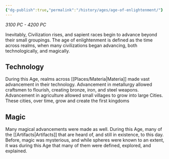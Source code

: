 ```yaml
---
{"dg-publish":true,"permalink":"/history/ages/age-of-enlightenment/"}
---
```


*3100 PC - 4200 PC*

Inevitably, Civilization rises, and sapient races begin to advance beyond their small groupings. The age of enlightenment is defined as the time across realms, when many civilizations began advancing, both technologically, and magically. 

## Technology

During this Age, realms across [[Places/Materia\|Materia]] made vast advancement in their technology. Advancement in metallurgy allowed craftsmen to flourish, creating bronze, iron, and steel weapons. Advancement in agriculture allowed small villages to grow into large Cities. These cities, over time, grow and create the first kingdoms

## Magic

Many magical advancements were made as well. During this Age, many of the [[Artifacts\|Artifacts]] that are heard of, and still in existence, to this day. Before, magic was mysterious, and while spheres were known to an extent, it was during this Age that many of them were defined, explored, and explained.